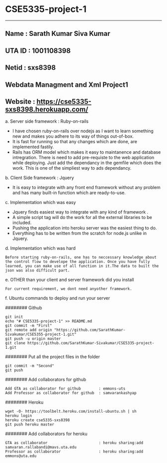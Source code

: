 # CSE5335-project-1
-----------

Name	: Sarath Kumar Siva Kumar
-----------

UTA ID	: 1001108398
-----------

Netid	: sxs8398
-----------

Webdata Managment and  Xml Project1
-----------

Website               : https://cse5335-sxs8398.herokuapp.com/
-----------


a. Server side framework : Ruby-on-rails

* I have chosen ruby-on-rails over nodejs as I want to learn something new and makes you adhere to its way of things out-of-box.
* It is fast for running so that any changes which are done, are implemented fastily. 
* Rails has ORM model which makes it easy to maintanence and database intregration. There is need to add pre-requiste to the web application while deploying. Just add the dependancy in the gemfile which does the work. This is one of the simpliest way to ads dependancy.

b. Client Side framework : Jquery

* It is easy to integrate  with any front end framework without any problem and has many built-in function which are ready-to-use.

c. Implementation which was easy

* Jquery finds easiest way to integrate with any kind of framework . 
* A simple script tag will do the work for all the external libraries to be included.
* Pushing the application into heroku server was the easiest thing to do. 
* Everything has to be written from the scratch for node.js unlike in Jquery.

d. Implementation which was hard

    Before starting ruby-on-rails, one has to neccessary knowledge about the control flow to develope the application. Once you have fully learned, you can make use of all function in it.The data to built the json was also difficult part.

e. OTHER than your client and server framework did you install

    For current requirement, we dont need anyother framework.

f. Ubuntu commands to deploy and run your server

######## Github

    git init
    echo "# CSE5335-project-1" >> README.md
    git commit -m "First"
    git remote add origin "https://github.com/SarathKumar-Sivakumar/CSE5355-project-1.git"
    git push -u origin master
    git clone https://github.com/SarathKumar-Sivakumar/CSE5335-project-1.git
  
######## Put all the project files in the folder

    git commit -m "Second"
    git push
  
######## Add collaborators for github

    Add GTA as collaborator for github        : emmons-uts
    Add Professor as collaborator for github  : samvarankashyap

######## Heroku

    wget -O- https://toolbelt.heroku.com/install-ubuntu.sh | sh
    heroku login
    heroku create cse5335-sxs8398
    git push heroku master

######## Add collaborators for heroku

    GTA as collaborator                       : heroku sharing:add samvaran.rallabandi@mavs.uta.edu
    Professor as collaborator                 : heroku sharing:add emmons@uta.edu

